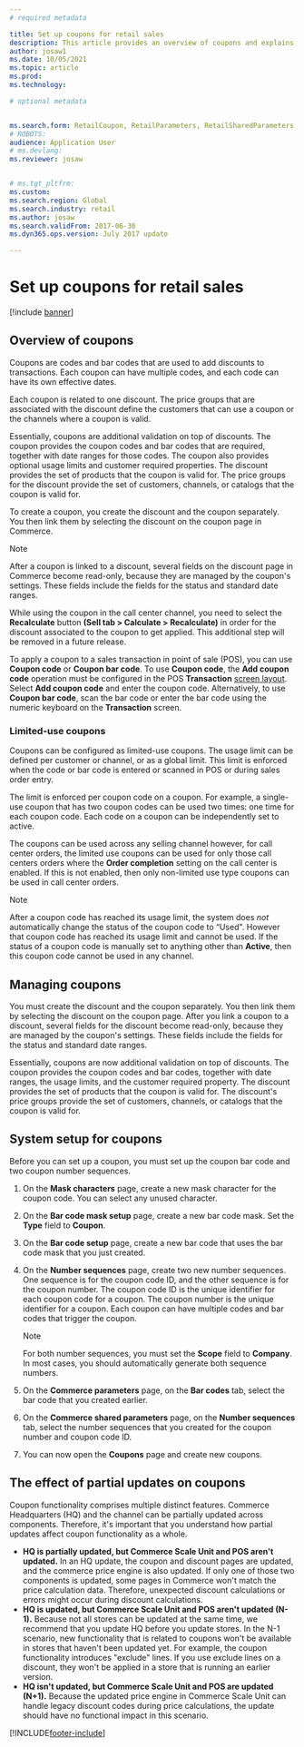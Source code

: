 ```yaml
---
# required metadata

title: Set up coupons for retail sales
description: This article provides an overview of coupons and explains how to set them up in Dynamics 365 Commerce.
author: josaw1
ms.date: 10/05/2021
ms.topic: article
ms.prod: 
ms.technology: 

# optional metadata


ms.search.form: RetailCoupon, RetailParameters, RetailSharedParameters
# ROBOTS: 
audience: Application User
# ms.devlang: 
ms.reviewer: josaw


# ms.tgt_pltfrm: 
ms.custom: 
ms.search.region: Global
ms.search.industry: retail
ms.author: josaw
ms.search.validFrom: 2017-06-30
ms.dyn365.ops.version: July 2017 update

---
```


# Set up coupons for retail sales

[!include [banner](includes/banner.md)]

## Overview of coupons

Coupons are codes and bar codes that are used to add discounts to transactions. Each coupon can have multiple codes, and each code can have its own effective dates.

Each coupon is related to one discount. The price groups that are associated with the discount define the customers that can use a coupon or the channels where a coupon is valid.

Essentially, coupons are additional validation on top of discounts. The coupon provides the coupon codes and bar codes that are required, together with date ranges for those codes. The coupon also provides optional usage limits and customer required properties. The discount provides the set of products that the coupon is valid for. The price groups for the discount provide the set of customers, channels, or catalogs that the coupon is valid for.

To create a coupon, you create the discount and the coupon separately. You then link them by selecting the discount on the coupon page in Commerce.

> [!NOTE]
> After a coupon is linked to a discount, several fields on the discount page in Commerce become read-only, because they are managed by the coupon's settings. These fields include the fields for the status and standard date ranges.
> 
> While using the coupon in the call center channel, you need to select the **Recalculate** button **(Sell tab > Calculate > Recalculate)** in order for the discount associated to the coupon to get applied. This additional step will be removed in a future release.

To apply a coupon to a sales transaction in point of sale (POS), you can use **Coupon code** or **Coupon bar code**. To use **Coupon code**, the **Add coupon code** operation must be configured in the POS **Transaction** [screen layout](pos-screen-layouts.md). Select **Add coupon code** and enter the coupon code. Alternatively, to use **Coupon bar code**, scan the bar code or enter the bar code using the numeric keyboard on the **Transaction** screen.

### Limited-use coupons

Coupons can be configured as limited-use coupons. The usage limit can be defined per customer or channel, or as a global limit. This limit is enforced when the code or bar code is entered or scanned in POS or during sales order entry.

The limit is enforced per coupon code on a coupon. For example, a single-use coupon that has two coupon codes can be used two times: one time for each coupon code. Each code on a coupon can be independently set to active.

The coupons can be used across any selling channel however, for call center orders, the limited use coupons can be used for only those call centers orders where the **Order completion** setting on the call center is enabled. If this is not enabled, then only non-limited use type coupons can be used in call center orders.

> [!NOTE]
> After a coupon code has reached its usage limit, the system does *not* automatically change the status of the coupon code to “Used". However that coupon code has reached its usage limit and cannot be used. If the status of a coupon code is manually set to anything other than **Active**, then this coupon code cannot be used in any channel.  

## Managing coupons

You must create the discount and the coupon separately. You then link them by selecting the discount on the coupon page. After you link a coupon to a discount, several fields for the discount become read-only, because they are managed by the coupon's settings. These fields include the fields for the status and standard date ranges.

Essentially, coupons are now additional validation on top of discounts. The coupon provides the coupon codes and bar codes, together with date ranges, the usage limits, and the customer required property. The discount provides the set of products that the coupon is valid for. The discount's price groups provide the set of customers, channels, or catalogs that the coupon is valid for.

## System setup for coupons

Before you can set up a coupon, you must set up the coupon bar code and two coupon number sequences.

1. On the **Mask characters** page, create a new mask character for the coupon code. You can select any unused character.
2. On the **Bar code mask setup** page, create a new bar code mask. Set the **Type** field to **Coupon**.
3. On the **Bar code setup** page, create a new bar code that uses the bar code mask that you just created.
4. On the **Number sequences** page, create two new number sequences. One sequence is for the coupon code ID, and the other sequence is for the coupon number. The coupon code ID is the unique identifier for each coupon code for a coupon. The coupon number is the unique identifier for a coupon. Each coupon can have multiple codes and bar codes that trigger the coupon.

    > [!NOTE]
    > For both number sequences, you must set the **Scope** field to **Company**. In most cases, you should automatically generate both sequence numbers.

5. On the **Commerce parameters** page, on the **Bar codes** tab, select the bar code that you created earlier.
6. On the **Commerce shared parameters** page, on the **Number sequences** tab, select the number sequences that you created for the coupon number and coupon code ID.
7. You can now open the **Coupons** page and create new coupons.

## The effect of partial updates on coupons

Coupon functionality comprises multiple distinct features. Commerce Headquarters (HQ) and the channel can be partially updated across components. Therefore, it's important that you understand how partial updates affect coupon functionality as a whole.

- **HQ is partially updated, but Commerce Scale Unit and POS aren't updated.** In an HQ update, the coupon and discount pages are updated, and the commerce price engine is also updated. If only one of those two components is updated, some pages in Commerce won't match the price calculation data. Therefore, unexpected discount calculations or errors might occur during discount calculations.
- **HQ is updated, but Commerce Scale Unit and POS aren't updated (N-1).** Because not all stores can be updated at the same time, we recommend that you update HQ before you update stores. In the N-1 scenario, new functionality that is related to coupons won't be available in stores that haven't been updated yet. For example, the coupon functionality introduces "exclude" lines. If you use exclude lines on a discount, they won't be applied in a store that is running an earlier version.
- **HQ isn't updated, but Commerce Scale Unit and POS are updated (N+1).** Because the updated price engine in Commerce Scale Unit can handle legacy discount codes during price calculations, the update should have no functional impact in this scenario.


[!INCLUDE[footer-include](../includes/footer-banner.md)]
